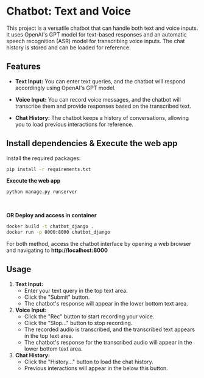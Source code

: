 # Chatbot: Text and Voice

This project is a versatile chatbot that can handle both text and voice inputs. It uses OpenAI's GPT model for text-based responses and an automatic speech recognition (ASR) model for transcribing voice inputs. The chat history is stored and can be loaded for reference.

## Features

- **Text Input:** You can enter text queries, and the chatbot will respond accordingly using OpenAI's GPT model.

- **Voice Input:** You can record voice messages, and the chatbot will transcribe them and provide responses based on the transcribed text.

- **Chat History:** The chatbot keeps a history of conversations, allowing you to load previous interactions for reference.

## Install dependencies & Execute the web app
Install the required packages:
```bash
pip install -r requirements.txt
```
**Execute the web app**
```bash
python manage.py runserver
```
<br/>

**OR Deploy and access in container**
```bash
docker build -t chatbot_django .
docker run -p 8000:8000 chatbot_django
```

For both method, access the chatbot interface by opening a web browser and navigating to **http://localhost:8000**

## Usage
1. **Text Input:**
    - Enter your text query in the top text area.
    - Click the "Submit" button.
    - The chatbot's response will appear in the lower bottom text area.
2. **Voice Input:**
    - Click the "Rec" button to start recording your voice.
    - Click the "Stop..." button to stop recording.
    - The recorded audio is transcribed, and the transcribed text appears in the top text area.
    - The chatbot's response for the transcribed audio will appear in the lower bottom text area.
3. **Chat History:** 
    - Click the "History..." button to load the chat history.
    - Previous interactions will appear in the below this button.